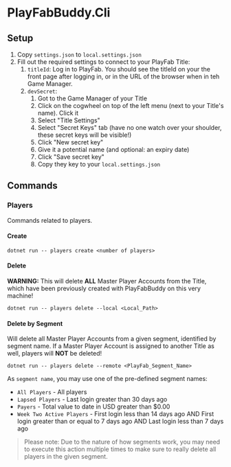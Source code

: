 # PlayFabBuddy.Cli

## Setup
1. Copy `settings.json` to `local.settings.json`
2. Fill out the required settings to connect to your PlayFab Title:
   1. `titleId`: Log in to PlayFab. You should see the titleId on your the front page after logging in, or in the URL of the browser when in teh Game Manager.
   2. `devSecret`:
      1. Got to the Game Manager of your Title
      2. Click on the cogwheel on top of the left menu (next to your Title's name). Click it
      3. Select "Title Settings"
      4. Select "Secret Keys" tab (have no one watch over your shoulder, these secret keys will be visible!)
      5. Click "New secret key"
      6. Give it a potential name (and optional: an expiry date)
      7. Click "Save secret key"
      8. Copy they key to your `local.settings.json`

## Commands

### Players
Commands related to players.

#### Create
    dotnet run -- players create <number of players>

#### Delete
**WARNING:** This will delete **ALL** Master Player Accounts from the Title, which have been previously created with PlayFabBuddy on this very machine!

    dotnet run -- players delete --local <Local_Path>

#### Delete by Segment
Will delete all Master Player Accounts from a given segment, identified by segment name.
If a Master Player Account is assigned to another Title as well, players will **NOT** be deleted!

    dotnet run -- players delete --remote <PlayFab_Segment_Name>
   
As `segment name`, you may use one of the pre-defined segment names:

* `All Players` - All players
* `Lapsed Players` - Last login greater than 30 days ago
* `Payers` - Total value to date in USD greater than $0.00
* `Week Two Active Players` - First login less than 14 days ago AND First login greater than or equal to 7 days ago AND Last login less than 7 days ago

> Please note: Due to the nature of how segments work, you may need to execute this action multiple times to make sure to really delete all players in the given segment.